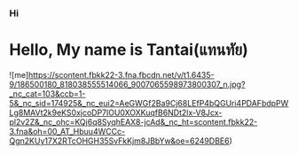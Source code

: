 ### Hi
# Hello, My name is Tantai(แทนทัย)
![me]https://scontent.fbkk22-3.fna.fbcdn.net/v/t1.6435-9/186500180_818038555514066_9007065598973800307_n.jpg?_nc_cat=103&ccb=1-5&_nc_sid=174925&_nc_eui2=AeGWGf2Ba9Cj68LEfP4bQGUri4PDAFbdpPWLg8MAVt2k9eKS0xjcoDP7lOU0XOXKuqfB6NDt2lx-V8Jcx-pl2v2Z&_nc_ohc=KQj6q8SyqhEAX8-jcAd&_nc_ht=scontent.fbkk22-3.fna&oh=00_AT_Hbuu4WCCc-Qgn2KUy17X2RTcOHGH35SvFkKjm8JBbYw&oe=6249DBE6)


<!--
**tantaihaha4487/tantaihaha4487** is a ✨ _special_ ✨ repository because its `README.md` (this file) appears on your GitHub profile.

Here are some ideas to get you started:

- 🔭 I’m currently working on ...
- 🌱 I’m currently learning ...
- 👯 I’m looking to collaborate on ...
- 🤔 I’m looking for help with ...
- 💬 Ask me about ...
- 📫 How to reach me: ...
- 😄 Pronouns: ...
- ⚡ Fun fact: ...
-->
